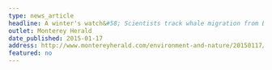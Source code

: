 ```yaml
---
type: news_article
headline: A winter's watch&#58; Scientists track whale migration from Big Sur bluffs
outlet: Monterey Herald
date_published: 2015-01-17
address: http://www.montereyherald.com/environment-and-nature/20150117/a-winters-watch-scientists-track-whale-migration-from-big-sur-bluffs
featured: no
---
```

